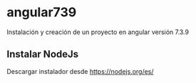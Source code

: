# angular739
Instalación y creación de un proyecto en angular versión 7.3.9
## Instalar NodeJs
Descargar instalador desde https://nodejs.org/es/
